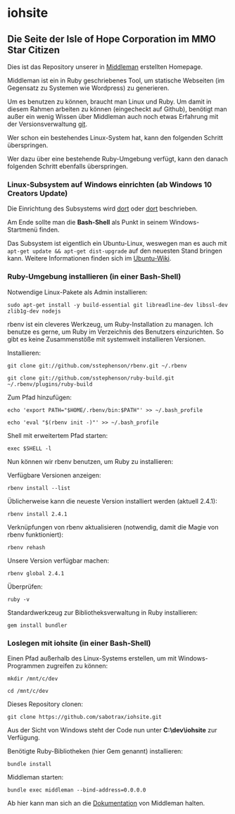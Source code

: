 # iohsite
## Die Seite der Isle of Hope Corporation im MMO Star Citizen

Dies ist das Repository unserer in [Middleman](https://middlemanapp.com/) erstellten Homepage.

Middleman ist ein in Ruby geschriebenes Tool, um statische Webseiten (im Gegensatz zu Systemen wie Wordpress)
zu generieren.

Um es benutzen zu können, braucht man Linux und Ruby. Um damit in diesem Rahmen arbeiten zu
können (eingecheckt auf Github), benötigt man außer ein wenig Wissen über Middleman auch noch etwas Erfahrung mit der
Versionsverwaltung [git](http://www.martin.cc/linux/git-primer).

Wer schon ein bestehendes Linux-System hat, kann den folgenden Schritt überspringen.

Wer dazu über eine bestehende Ruby-Umgebung verfügt, kann den danach folgenden Schritt
ebenfalls überspringen.

### Linux-Subsystem auf Windows einrichten (ab Windows 10 Creators Update)

Die Einrichtung des Subsystems wird [dort](https://www.computerwoche.de/a/windows-10-subsystem-fuer-linux-wsl-einrichten,3277816) oder
[dort](https://msdn.microsoft.com/de-de/commandline/wsl/install_guide) beschrieben.

Am Ende sollte man die **Bash-Shell** als Punkt in seinem Windows-Startmenü finden.

Das Subsystem ist eigentlich ein Ubuntu-Linux, weswegen man es auch mit `apt-get update && apt-get dist-upgrade` auf den neuesten
Stand bringen kann. Weitere Informationen finden sich im [Ubuntu-Wiki](https://wiki.ubuntuusers.de/Startseite/).

### Ruby-Umgebung installieren (in einer Bash-Shell)

Notwendige Linux-Pakete als Admin installieren:

`sudo apt-get install -y build-essential git libreadline-dev libssl-dev zlib1g-dev nodejs`

rbenv ist ein cleveres Werkzeug, um Ruby-Installation zu managen.
Ich benutze es gerne, um Ruby im Verzeichnis des Benutzers einzurichten.
So gibt es keine Zusammenstöße mit systemweit installieren Versionen.

Installieren:

`git clone git://github.com/sstephenson/rbenv.git ~/.rbenv`

`git clone git://github.com/sstephenson/ruby-build.git ~/.rbenv/plugins/ruby-build`

Zum Pfad hinzufügen:

`echo 'export PATH="$HOME/.rbenv/bin:$PATH"' >> ~/.bash_profile`

`echo 'eval "$(rbenv init -)"' >> ~/.bash_profile`

Shell mit erweitertem Pfad starten:

`exec $SHELL -l`

Nun können wir rbenv benutzen, um Ruby zu installieren:

Verfügbare Versionen anzeigen:

`rbenv install --list`

Üblicherweise kann die neueste Version installiert werden (aktuell 2.4.1):

`rbenv install 2.4.1`

Verknüpfungen von rbenv aktualisieren (notwendig, damit die Magie von rbenv funktioniert):

`rbenv rehash`

Unsere Version verfügbar machen:

`rbenv global 2.4.1`

Überprüfen:

`ruby -v`

Standardwerkzeug zur Bibliotheksverwaltung in Ruby installieren:

`gem install bundler`

### Loslegen mit iohsite (in einer Bash-Shell)

Einen Pfad außerhalb des Linux-Systems erstellen, um mit Windows-Programmen zugreifen zu können:

`mkdir /mnt/c/dev`

`cd /mnt/c/dev`

Dieses Repository clonen:

`git clone https://github.com/sabotrax/iohsite.git`

Aus der Sicht von Windows steht der Code nun unter **C:\dev\iohsite** zur Verfügung.

Benötigte Ruby-Bibliotheken (hier Gem genannt) installieren:

`bundle install`

Middleman starten:

`bundle exec middleman --bind-address=0.0.0.0`

Ab hier kann man sich an die [Dokumentation](https://middlemanapp.com/basics/directory-structure/) von Middleman halten.
